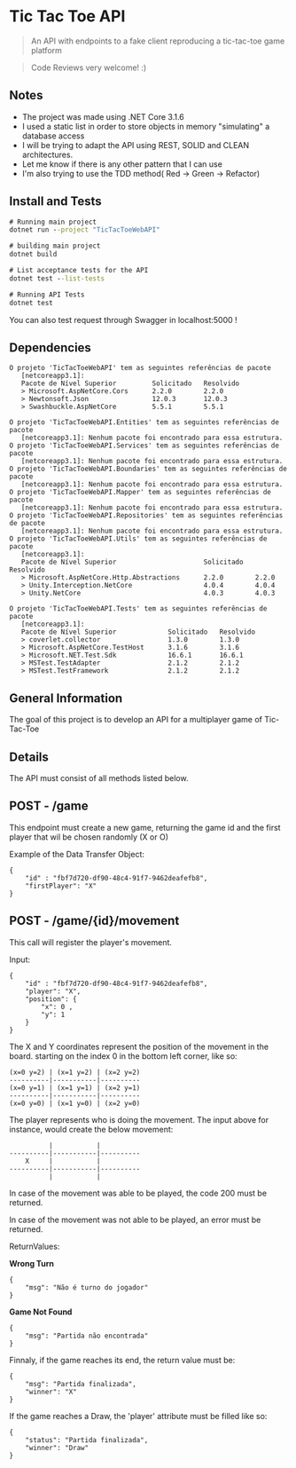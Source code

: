 # Tic Tac Toe API

> An API with endpoints to a fake client reproducing a tic-tac-toe game platform

>Code Reviews very welcome! :)

## Notes

- The project was made using .NET Core 3.1.6 
- I used a static list in order to store objects in memory "simulating" a database access
- I will be trying to adapt the API using REST, SOLID and CLEAN architectures.
- Let me know if there is any other pattern that I can use
- I'm also trying to use the TDD method( Red -> Green -> Refactor)


## Install and Tests

```cmd
# Running main project
dotnet run --project "TicTacToeWebAPI"

# building main project
dotnet build 

# List acceptance tests for the API
dotnet test --list-tests

# Running API Tests
dotnet test

```
You can also test request through Swagger in localhost:5000 !


## Dependencies

```
O projeto 'TicTacToeWebAPI' tem as seguintes referências de pacote
   [netcoreapp3.1]:
   Pacote de Nível Superior         Solicitado   Resolvido
   > Microsoft.AspNetCore.Cors      2.2.0        2.2.0
   > Newtonsoft.Json                12.0.3       12.0.3
   > Swashbuckle.AspNetCore         5.5.1        5.5.1

O projeto 'TicTacToeWebAPI.Entities' tem as seguintes referências de pacote
   [netcoreapp3.1]: Nenhum pacote foi encontrado para essa estrutura.
O projeto 'TicTacToeWebAPI.Services' tem as seguintes referências de pacote
   [netcoreapp3.1]: Nenhum pacote foi encontrado para essa estrutura.
O projeto 'TicTacToeWebAPI.Boundaries' tem as seguintes referências de pacote
   [netcoreapp3.1]: Nenhum pacote foi encontrado para essa estrutura.
O projeto 'TicTacToeWebAPI.Mapper' tem as seguintes referências de pacote
   [netcoreapp3.1]: Nenhum pacote foi encontrado para essa estrutura.
O projeto 'TicTacToeWebAPI.Repositories' tem as seguintes referências de pacote
   [netcoreapp3.1]: Nenhum pacote foi encontrado para essa estrutura.
O projeto 'TicTacToeWebAPI.Utils' tem as seguintes referências de pacote
   [netcoreapp3.1]:
   Pacote de Nível Superior                      Solicitado   Resolvido
   > Microsoft.AspNetCore.Http.Abstractions      2.2.0        2.2.0
   > Unity.Interception.NetCore                  4.0.4        4.0.4
   > Unity.NetCore                               4.0.3        4.0.3

O projeto 'TicTacToeWebAPI.Tests' tem as seguintes referências de pacote
   [netcoreapp3.1]:
   Pacote de Nível Superior             Solicitado   Resolvido
   > coverlet.collector                 1.3.0        1.3.0
   > Microsoft.AspNetCore.TestHost      3.1.6        3.1.6
   > Microsoft.NET.Test.Sdk             16.6.1       16.6.1
   > MSTest.TestAdapter                 2.1.2        2.1.2
   > MSTest.TestFramework               2.1.2        2.1.2
```


## General Information

The goal of this project is to develop an API for a multiplayer game of Tic-Tac-Toe

## Details

The API must consist of all methods listed below.

## POST - /game

This endpoint must create a new game, returning the game id and the first player that wil be chosen randomly (X or O)

Example of the Data Transfer Object:

```
{
    "id" : "fbf7d720-df90-48c4-91f7-9462deafefb8",
    "firstPlayer": "X"
}
```
## POST - /game/{id}/movement

This call will register the player's movement.

Input:

```
{
    "id" : "fbf7d720-df90-48c4-91f7-9462deafefb8",
    "player": "X",
    "position": {
        "x": 0 ,
        "y": 1
    }
}
```

The X and Y coordinates represent the position of the movement in the board. starting on the index 0 in the bottom left corner,
like so:

```
(x=0 y=2) | (x=1 y=2) | (x=2 y=2)
----------|-----------|----------
(x=0 y=1) | (x=1 y=1) | (x=2 y=1)
----------|-----------|----------
(x=0 y=0) | (x=1 y=0) | (x=2 y=0)
```
The player represents who is doing the movement. The input above for instance, would create the below movement:

```
          |           | 
----------|-----------|----------
    X     |           | 
----------|-----------|----------
          |           | 
```

In case of the movement was able to be played, the code 200 must be returned.

In case of the movement was not able to be played, an error must be returned.

ReturnValues:

**Wrong Turn**

```
{
    "msg": "Não é turno do jogador"
}
```

**Game Not Found**

```
{
    "msg": "Partida não encontrada"
}
```

Finnaly, if the game reaches its end, the return value must be:

```
{
    "msg": "Partida finalizada",
    "winner": "X"
}
```

If the game reaches a Draw, the 'player' attribute must be filled like so:

```
{
    "status": "Partida finalizada",
    "winner": "Draw"
}
```

